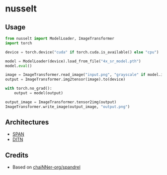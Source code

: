 # nusselt

## Usage
```python
from nusselt import ModelLoader, ImageTransformer
import torch

device = torch.device("cuda" if torch.cuda.is_available() else "cpu")

model = ModelLoader(device).load_from_file("4x_sr_model.pth")
model.eval()

image = ImageTransformer.read_image("input.png", "grayscale" if model.input_channels == 1 else "color")
output = ImageTransformer.img2tensor(image).to(device)

with torch.no_grad():
    output = model(output)

output_image = ImageTransformer.tensor2img(output)
ImageTransformer.write_image(output_image, "output.png")
```

## Architectures
* [SPAN](https://github.com/hongyuanyu/span)
* [DITN](https://github.com/yongliuy/DITN)

## Credits
* Based on [chaiNNer-org/spandrel](https://github.com/chaiNNer-org/spandrel)
